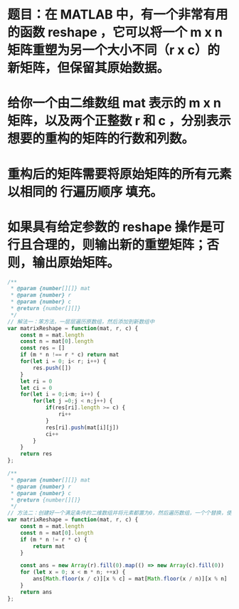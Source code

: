 # 题目：在 MATLAB 中，有一个非常有用的函数 reshape ，它可以将一个 m x n 矩阵重塑为另一个大小不同（r x c）的新矩阵，但保留其原始数据。
# 给你一个由二维数组 mat 表示的 m x n 矩阵，以及两个正整数 r 和 c ，分别表示想要的重构的矩阵的行数和列数。
# 重构后的矩阵需要将原始矩阵的所有元素以相同的 行遍历顺序 填充。
# 如果具有给定参数的 reshape 操作是可行且合理的，则输出新的重塑矩阵；否则，输出原始矩阵。

```js
/**
 * @param {number[][]} mat
 * @param {number} r
 * @param {number} c
 * @return {number[][]}
 */
// 解法一：笨方法，一层层遍历原数组，然后添加到新数组中
var matrixReshape = function(mat, r, c) {
    const m = mat.length
    const n = mat[0].length
    const res = []
    if (m * n !== r * c) return mat
    for(let i = 0; i< r; i++) {
        res.push([])
    }
    let ri = 0
    let ci = 0
    for(let i = 0;i<m; i++) {
        for(let j =0;j < n;j++) {
            if(res[ri].length >= c) {
                ri++
            }
            res[ri].push(mat[i][j])
            ci++
        }
    }
    return res
};

```

```js
/**
 * @param {number[][]} mat
 * @param {number} r
 * @param {number} c
 * @return {number[][]}
 */
// 方法二：创建好一个满足条件的二维数组并将元素都置为0，然后遍历数组，一个个替换，使用了求商和取余的方法，不需要自己去判断替换的行和列
var matrixReshape = function(mat, r, c) {
    const m = mat.length
    const n = mat[0].length
    if (m * n != r * c) {
        return mat
    }

    const ans = new Array(r).fill(0).map(() => new Array(c).fill(0))
    for (let x = 0; x < m * n; ++x) {
        ans[Math.floor(x / c)][x % c] = mat[Math.floor(x / n)][x % n]
    }
    return ans
};

```